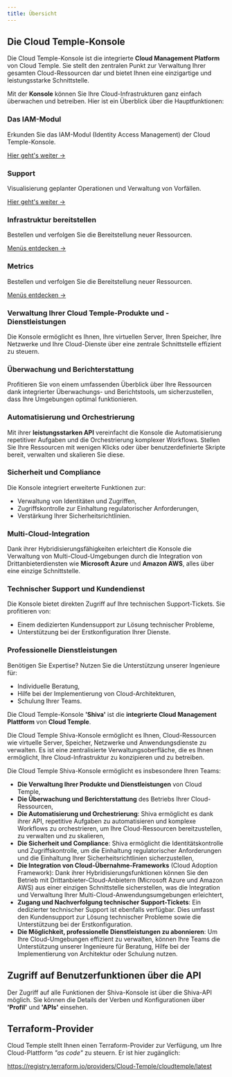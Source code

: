```yaml
---
title: Übersicht
---
```


## Die Cloud Temple-Konsole

Die Cloud Temple-Konsole ist die integrierte **Cloud Management Platform** von Cloud Temple. Sie stellt den zentralen Punkt zur Verwaltung Ihrer gesamten Cloud-Ressourcen dar und bietet Ihnen eine einzigartige und leistungsstarke Schnittstelle.

Mit der **Konsole** können Sie Ihre Cloud-Infrastrukturen ganz einfach überwachen und betreiben. Hier ist ein Überblick über die Hauptfunktionen:


<div class="card-grid">

  <div class="card">
    <h3>Das IAM-Modul</h3>
    <p>Erkunden Sie das IAM-Modul (Identity Access Management) der Cloud Temple-Konsole.</p>
    <a href="console/iam" class="card-link">Hier geht's weiter &rarr;</a>
  </div>

  <div class="card">
    <h3>Support</h3>
    <p>Visualisierung geplanter Operationen und Verwaltung von Vorfällen.</p>
    <a href="console/status" class="card-link">Hier geht's weiter &rarr;</a>
  </div>

  <div class="card">
    <h3>Infrastruktur bereitstellen</h3>
    <p>Bestellen und verfolgen Sie die Bereitstellung neuer Ressourcen.</p>
    <a href="console/orders" class="card-link">Menüs entdecken &rarr;</a>
  </div>

  <div class="card">
    <h3>Metrics</h3>
    <p>Bestellen und verfolgen Sie die Bereitstellung neuer Ressourcen.</p>
    <a href="console/metrics/concepts" class="card-link">Menüs entdecken &rarr;</a>
  </div>

</div>

### Verwaltung Ihrer Cloud Temple-Produkte und -Dienstleistungen
Die Konsole ermöglicht es Ihnen, Ihre virtuellen Server, Ihren Speicher, Ihre Netzwerke und Ihre Cloud-Dienste über eine zentrale Schnittstelle effizient zu steuern.

### Überwachung und Berichterstattung
Profitieren Sie von einem umfassenden Überblick über Ihre Ressourcen dank integrierter Überwachungs- und Berichtstools, um sicherzustellen, dass Ihre Umgebungen optimal funktionieren.

### Automatisierung und Orchestrierung
Mit ihrer **leistungsstarken API** vereinfacht die Konsole die Automatisierung repetitiver Aufgaben und die Orchestrierung komplexer Workflows. Stellen Sie Ihre Ressourcen mit wenigen Klicks oder über benutzerdefinierte Skripte bereit, verwalten und skalieren Sie diese.

### Sicherheit und Compliance
Die Konsole integriert erweiterte Funktionen zur:
- Verwaltung von Identitäten und Zugriffen,
- Zugriffskontrolle zur Einhaltung regulatorischer Anforderungen,
- Verstärkung Ihrer Sicherheitsrichtlinien.

### Multi-Cloud-Integration
Dank ihrer Hybridisierungsfähigkeiten erleichtert die Konsole die Verwaltung von Multi-Cloud-Umgebungen durch die Integration von Drittanbieterdiensten wie **Microsoft Azure** und **Amazon AWS**, alles über eine einzige Schnittstelle.

### Technischer Support und Kundendienst
Die Konsole bietet direkten Zugriff auf Ihre technischen Support-Tickets. Sie profitieren von:
- Einem dedizierten Kundensupport zur Lösung technischer Probleme,
- Unterstützung bei der Erstkonfiguration Ihrer Dienste.

### Professionelle Dienstleistungen
Benötigen Sie Expertise? Nutzen Sie die Unterstützung unserer Ingenieure für:
- Individuelle Beratung,
- Hilfe bei der Implementierung von Cloud-Architekturen,
- Schulung Ihrer Teams.

Die Cloud Temple-Konsole __'Shiva'__ ist die __integrierte Cloud Management Plattform__ von __Cloud Temple__.

Die Cloud Temple Shiva-Konsole ermöglicht es Ihnen, Cloud-Ressourcen wie virtuelle Server, Speicher, Netzwerke und Anwendungsdienste zu verwalten.
Es ist eine zentralisierte Verwaltungsoberfläche, die es Ihnen ermöglicht, Ihre Cloud-Infrastruktur zu konzipieren und zu betreiben.

Die Cloud Temple Shiva-Konsole ermöglicht es insbesondere Ihren Teams:

- __Die Verwaltung Ihrer Produkte und Dienstleistungen__ von Cloud Temple,
- __Die Überwachung und Berichterstattung__ des Betriebs Ihrer Cloud-Ressourcen,
- __Die Automatisierung und Orchestrierung__: Shiva ermöglicht es dank ihrer API, repetitive Aufgaben zu automatisieren und komplexe Workflows zu orchestrieren, um Ihre Cloud-Ressourcen bereitzustellen, zu verwalten und zu skalieren,
- __Die Sicherheit und Compliance__: Shiva ermöglicht die Identitätskontrolle und Zugriffskontrolle, um die Einhaltung regulatorischer Anforderungen und die Einhaltung Ihrer Sicherheitsrichtlinien sicherzustellen,
- __Die Integration von Cloud-Übernahme-Frameworks__ (Cloud Adoption Framework): Dank ihrer Hybridisierungsfunktionen können Sie den Betrieb mit Drittanbieter-Cloud-Anbietern (Microsoft Azure und Amazon AWS) aus einer einzigen Schnittstelle sicherstellen, was die Integration und Verwaltung Ihrer Multi-Cloud-Anwendungsumgebungen erleichtert,
- __Zugang und Nachverfolgung technischer Support-Tickets__: Ein dedizierter technischer Support ist ebenfalls verfügbar. Dies umfasst den Kundensupport zur Lösung technischer Probleme sowie die Unterstützung bei der Erstkonfiguration.
- __Die Möglichkeit, professionelle Dienstleistungen zu abonnieren__: Um Ihre Cloud-Umgebungen effizient zu verwalten, können Ihre Teams die Unterstützung unserer Ingenieure für Beratung, Hilfe bei der Implementierung von Architektur oder Schulung nutzen.

## Zugriff auf Benutzerfunktionen über die API

Der Zugriff auf alle Funktionen der Shiva-Konsole ist über die Shiva-API möglich.
Sie können die Details der Verben und Konfigurationen über __'Profil'__ und __'APIs'__ einsehen.

## Terraform-Provider

Cloud Temple stellt Ihnen einen Terraform-Provider zur Verfügung, um Ihre Cloud-Plattform *"as code"* zu steuern. Er ist hier zugänglich:

https://registry.terraform.io/providers/Cloud-Temple/cloudtemple/latest